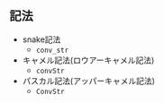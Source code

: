 ## 記法
- snake記法
  - `conv_str` 
- キャメル記法(ロウアーキャメル記法)
  - `convStr` 
- パスカル記法(アッパーキャメル記法)
  - `ConvStr` 
